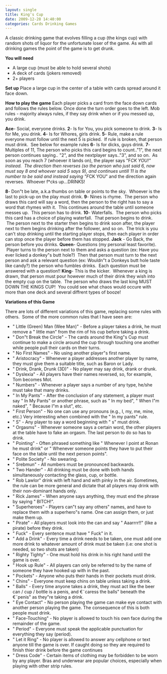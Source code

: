 ```yaml
---
layout: single
title: King's Cup
date: 2009-12-28 14:40:00
categories: Cards Drinking Games
---
```

A classic drinking game that evolves filling a cup (the kings cup) with random shots of liquor for the unfortunate loser of the game.
As with all drinking games the point of the game is to get drunk.

<strong>You will need</strong>
<ul>
	<li>A large cup (must be able to hold several shots)</li>
	<li>A deck of cards (jokers removed)</li>
	<li>2+ players</li>
</ul>
<strong>Set up</strong>
Place a large cup in the center of a table with cards spread around it face down.

<strong>How to play the game</strong>
Each player picks a card from the face down cards and follows the rules below.
Once done the turn order goes to the left.
Mob rules - majority always rules, if they say drink when or if you messed up, you drink.

<strong>Ace</strong>- Social, everyone drinks.
<strong> 2</strong>- Is for You, you pick someone to drink.
<strong> 3</strong>- Is for Me, you drink.
<strong> 4</strong>- Is for Whores, girls drink.
<strong> 5</strong>- Rule, make a rule everyone must follow until the next 5 is picked.  If rule is broken, that person must drink.  See below for example rules
<strong> 6</strong>- Is for dicks, guys drink.
<strong> 7</strong>- Multiples of 11, The person who picks this card begins to count.."1", the next person continues saying.. "2", and the nextplayer says.."3", and so on.  As soon as you reach 7 (whoever it lands on), the player says "F*CK YOU!" instead.  The direction then reverses (so the person who just said 6, now must say 8 and whoever said 5 says 9), and continues untill 11 is the number to be said and instead saying "F*CK YOU" and the direction again reverses.  Whoever f*cks up...DRINKS!

<strong> 8</strong>- Don&quot;t be late, a.k.a thumbs on table or points to the sky.  Whoever is the last to pick-up on the play must drink.
<strong> 9</strong>- Nines is rhyme.  The person who draws this card will say a word, then the person to the right has to say a word that rhymes with it.  This continues around the table until someone messes up.  This person has to drink.
<strong> 10</strong>- Waterfalls.  The person who picks this card has a choice of playing waterfall.  That person begins to drink.  The person next to the starter then begins to drink soon after, the player next to them begins drinking after the follower, and so on.  The trick is you can't stop drinking until the starting player stops, then each player in order can stop once the player before them has stopped.
<strong> Jack</strong> - Go Back, the person before you drinks.
<strong> Queen</strong>- Questions (my personal least favorite).  Player turns to the person next to them and asks a question (ex: Have you ever licked a donkey&quot;s butt hole?)  Then that person must turn to the next person and ask a relevant question (ex: Wouldn&quot;t a Donkeys butt hole taste like candy?) the person who fumbles drinks.  Each question must be answered with a question!!
<strong> King</strong>- This is the kicker.  Whenever a king is drawn, that person must pour however much of their drink they wish into the empty cup on the table.  The person who draws the last king MUST DOWN THE KINGS CUP!  You could see what chaos would occure with more than one deck and several diffrent types of booze!

<strong>Variations of this Game</strong>

<strong><span style="font-weight: normal;">There are lots of different variations of this game, replacing some rules with others.  Some of the more common rules that I have seen are:</span></strong>
<ul>
	<li>"
Little (Green) Man (Wee Man)" - Before a player takes a drink, he must remove a "
little man" from the rim of his cup before taking a drink.</li>
	<li>"
Don&quot;t Break the Circle" - The cards around the King&quot;s Cup must continue to make a circle around the cup through touching one another while people pull their cards on their turns.</li>
	<li>"
No First Names" - No using another player&quot;s first name.</li>
	<li>"
Aristocracy" - Whenever a player addresses another player by name, they must give them a suitable title, such as Baron or Lady.</li>
	<li>"
Drink, Drank, Drunk (3D)" - No player may say drink, drank or drunk.</li>
	<li>"
Dyslexia" - All players have their names reversed, so, for example, Tom becomes Mot.</li>
	<li>"
Numbers" - Whenever a player says a number of any type, he/she must take that many drinks.</li>
	<li>"
In My Pants" - After the conclusion of any statement, a player must say "
In My Pants" or another phrase, such as "
In my bed", "
When I&quot;m naked", "
Because I&quot;m a slut", etc.</li>
	<li>"
First Person" - No one can use any pronouns (e.g., I, my, me, mine, etc.) Very interesting when combined with the "
In my pants" rule.</li>
	<li>"
S" - Any player to say a word beginning with "
s" must drink.</li>
	<li>"
Orgasms" - Whenever someone says a certain word, the other players at the table have to fake an orgasm. The last person to do so has to drink.</li>
	<li>"
Pointing" - Often phrased something like "
Whenever I point at Ronan he must drink" or "
Whenever someone points they have to put their face on the table until the next person points".</li>
	<li>"
Polite Society" - No swearing.</li>
	<li>"
Srebmun" - All numbers must be pronounced backwards.</li>
	<li>"
Two Hander" - All drinking must be done with both hands simultaneously contacting the glass, cup, or bottle.</li>
	<li>"
Rob Lawlor" drink with left hand and with pinky in the air. Sometimes, the rule can be more general and dictate that all players may drink with their non-dominant hands only.</li>
	<li>"
Rick James" - When anyone says anything, they must end the phrase by saying "
BITCH!".</li>
	<li>"
Superheroes" - Players can&quot;t say any others&quot; names, and have to replace them with a superhero&quot;s name. One can assign them, or just make them up.</li>
	<li>"
Pirate" - All players must look into the can and say "
Aaarrrr!!" (like a pirate) before they drink.</li>
	<li>"
Fuck" - Every sentence must have "
Fuck" in it.</li>
	<li>"
Add a Drink" - Every time a drink needs to be taken, one must add one more drink to whatever amount of drink must be taken (i.e: one shot is needed, so two shots are taken)</li>
	<li>"
Righty Tighty" - One must hold his drink in his right hand until the game is over.</li>
	<li>"
Hook up Rule" - All players can only be referred to by the name of someone they have hooked up with in the past.</li>
	<li>"
Pockets" - Anyone who puts their hands in their pockets must drink.</li>
	<li>"
Chins" - Everyone must keep chins on table unless taking a drink.</li>
	<li>"
Balls" - Every time anyone takes a drink, they must act like the beer can / cup / bottle is a penis, and €˜caress the balls&quot; beneath the €˜penis&quot; as they&quot;re taking a drink.</li>
	<li>"
Eye Contact" - No person playing the game can make eye contact with another person playing the game. The consequence of this is both people must drink.</li>
	<li>"
Face-Touching" - No player is allowed to touch his own face during the remainder of the game.</li>
	<li>"
Period" - Everyone must speak the applicable punctuation for everything they say (period).</li>
	<li>"
Let it Ring" - No player is allowed to answer any cellphone or text anyone till the game is over. If caught doing so they are required to finish thier drink before the game continues</li>
	<li>"
Dress Code" - Certain items of clothing may be forbidden to be worn by any player. Bras and underwear are popular choices, especially when playing with other strip rules.</li>
</ul>

